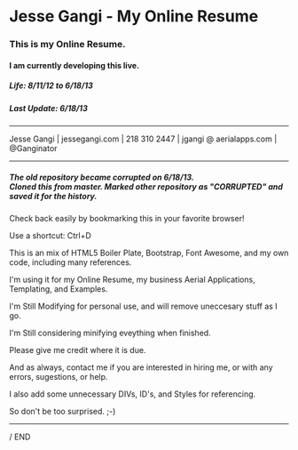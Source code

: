 Jesse Gangi - My Online Resume
==========

<h3>This is my Online Resume.</h3>

<h4>I am currently developing this live.</h4>

<h5>Life: 8/11/12 to 6/18/13</h5>

<h5>Last Update: 6/18/13</h5>

***

Jesse Gangi | jessegangi.com | 218 310 2447 | jgangi @ aerialapps.com | @Ganginator

***

<h5>The old repository became corrupted on 6/18/13.<br />
Cloned this from master.
Marked other repository as "CORRUPTED" and saved it for the history.</h5>

<p>Check back easily by bookmarking this in your favorite browser!</p>

Use a shortcut: Ctrl+D

This is an mix of HTML5 Boiler Plate, Bootstrap, Font Awesome, and my own code, including many references.

I'm using it for my Online Resume, my business Aerial Applications, Templating, and Examples.

I'm Still Modifying for personal use, and will remove uneccesary stuff as I go.

I'm Still considering minifying eveything when finished.

Please give me credit where it is due.

And as always, contact me if you are interested in hiring me, or with any errors, sugestions, or help.

I also add some unnecessary DIVs, ID's, and Styles for referencing.

So don't be too surprised. ;-)

***

/ END